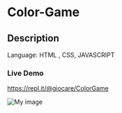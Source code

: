 # Color-Game

## Description

Language: HTML , CSS, JAVASCRIPT


### Live Demo
https://repl.it/@giocare/ColorGame

![My image](http://g.recordit.co/zGv5bB9DeY.gif)

